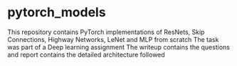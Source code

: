 # pytorch_models

This repository contains PyTorch implementations of ResNets, Skip Connections, Highway Networks, LeNet and MLP from scratch
The task was part of a Deep learning assignment 
The writeup contains the questions and report contains the detailed architecture followed 

